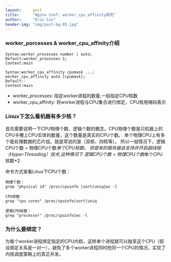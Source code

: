 ```yaml
---
layout:     post
title:      "Nginx Conf: worker_cpu_affinity探究"
author:     "Eric Cui"
header-img: "img/post-bg-05.jpg"
---
```

### worker_porcesses & worker_cpu_affinity介绍
```
Syntax:worker_processes number | auto;
Default:worker_processes 1;
Context:main

Syntax:worker_cpu_affinity cpumask ...;
worker_cpu_affinity auto [cpumask];
Default:-
Context:main
```
* worker_processes: 指定worker进程的数量,一般指定CPU核数
* worker_cpu_affinity: 将worker进程与CPU集合进行绑定，CPU核用掩码表示

### Linux下怎么看机器有多少核？
首先需要说明一下CPU物理个数、逻辑个数的概念。CPU物理个数是只机器上的CPU卡槽上CPU实体的数量，这个数量是真实的CPU个数。
单个物理CPU上有多个能处理数据的芯片组，就是常说的是（双核、四核等）。
所以一般情况下，逻辑CPU个数 = 物理CPU个数*单个CPU核数。
但是有的服务器会支持并开启超线程（Hyper-Threading）技术,这种情况下 逻辑CPU个数 = 物理CPU个数*单个CPU核数*2

命令方式查看Linux下CPU个数：
```
物理个数：
grep "physical id" /proc/cpuinfo |sort|uniq|wc -l

CPU核数：
grep "cpu cores" /proc/cpuinfo|sort|uniq

逻辑CPU核数：
grep "processor" /proc/cpuinfo|wc -l

```
### 为什么要绑定？
为每个worker进程绑定指定的CPU内核，这样单个进程就可以独享这个CPU（假设绑定关系是一对一），避免了多个worker进程同时抢同一个CPU的情况，实现了
内核调度策略上的真正并发。
